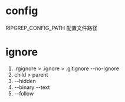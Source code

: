 # config 

RIPGREP_CONFIG_PATH 配置文件路径
# ignore 
1. .rgignore > .ignore > .gitignore  --no-ignore
2. child > parent 
3. --hidden 
4. --binary --text
5. --follow
